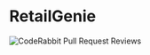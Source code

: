 # RetailGenie
![CodeRabbit Pull Request Reviews](https://img.shields.io/coderabbit/prs/github/Nayanj041/RetailGenie?utm_source=oss&utm_medium=github&utm_campaign=Nayanj041%2FRetailGenie&labelColor=171717&color=FF570A&link=https%3A%2F%2Fcoderabbit.ai&label=CodeRabbit+Reviews)
